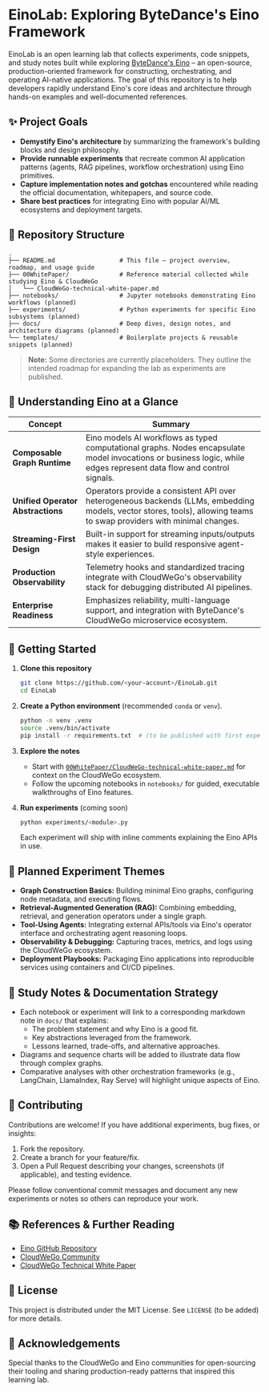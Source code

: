 # EinoLab: Exploring ByteDance's Eino Framework

EinoLab is an open learning lab that collects experiments, code snippets, and study notes built while exploring [ByteDance's Eino](https://github.com/cloudwego/eino) – an open-source, production-oriented framework for constructing, orchestrating, and operating AI-native applications. The goal of this repository is to help developers rapidly understand Eino's core ideas and architecture through hands-on examples and well-documented references.

## ✨ Project Goals
- **Demystify Eino's architecture** by summarizing the framework's building blocks and design philosophy.
- **Provide runnable experiments** that recreate common AI application patterns (agents, RAG pipelines, workflow orchestration) using Eino primitives.
- **Capture implementation notes and gotchas** encountered while reading the official documentation, whitepapers, and source code.
- **Share best practices** for integrating Eino with popular AI/ML ecosystems and deployment targets.

## 📁 Repository Structure

```
.
├── README.md                  # This file – project overview, roadmap, and usage guide
├── 00WhitePaper/              # Reference material collected while studying Eino & CloudWeGo
│   └── CloudWeGo-technical-white-paper.md
├── notebooks/                 # Jupyter notebooks demonstrating Eino workflows (planned)
├── experiments/               # Python experiments for specific Eino subsystems (planned)
├── docs/                      # Deep dives, design notes, and architecture diagrams (planned)
└── templates/                 # Boilerplate projects & reusable snippets (planned)
```

> **Note:** Some directories are currently placeholders. They outline the intended roadmap for expanding the lab as experiments are published.

## 🧠 Understanding Eino at a Glance

| Concept | Summary |
| --- | --- |
| **Composable Graph Runtime** | Eino models AI workflows as typed computational graphs. Nodes encapsulate model invocations or business logic, while edges represent data flow and control signals. |
| **Unified Operator Abstractions** | Operators provide a consistent API over heterogeneous backends (LLMs, embedding models, vector stores, tools), allowing teams to swap providers with minimal changes. |
| **Streaming-First Design** | Built-in support for streaming inputs/outputs makes it easier to build responsive agent-style experiences. |
| **Production Observability** | Telemetry hooks and standardized tracing integrate with CloudWeGo's observability stack for debugging distributed AI pipelines. |
| **Enterprise Readiness** | Emphasizes reliability, multi-language support, and integration with ByteDance's CloudWeGo microservice ecosystem.

## 🚀 Getting Started

1. **Clone this repository**
   ```bash
   git clone https://github.com/<your-account>/EinoLab.git
   cd EinoLab
   ```

2. **Create a Python environment** (recommended `conda` or `venv`).
   ```bash
   python -m venv .venv
   source .venv/bin/activate
   pip install -r requirements.txt  # (to be published with first experiments)
   ```

3. **Explore the notes**
   - Start with [`00WhitePaper/CloudWeGo-technical-white-paper.md`](00WhitePaper/CloudWeGo-technical-white-paper.md) for context on the CloudWeGo ecosystem.
   - Follow the upcoming notebooks in `notebooks/` for guided, executable walkthroughs of Eino features.

4. **Run experiments** (coming soon)
   ```bash
   python experiments/<module>.py
   ```
   Each experiment will ship with inline comments explaining the Eino APIs in use.

## 🧪 Planned Experiment Themes

- **Graph Construction Basics:** Building minimal Eino graphs, configuring node metadata, and executing flows.
- **Retrieval-Augmented Generation (RAG):** Combining embedding, retrieval, and generation operators under a single graph.
- **Tool-Using Agents:** Integrating external APIs/tools via Eino's operator interface and orchestrating agent reasoning loops.
- **Observability & Debugging:** Capturing traces, metrics, and logs using the CloudWeGo ecosystem.
- **Deployment Playbooks:** Packaging Eino applications into reproducible services using containers and CI/CD pipelines.

## 📝 Study Notes & Documentation Strategy

- Each notebook or experiment will link to a corresponding markdown note in `docs/` that explains:
  - The problem statement and why Eino is a good fit.
  - Key abstractions leveraged from the framework.
  - Lessons learned, trade-offs, and alternative approaches.
- Diagrams and sequence charts will be added to illustrate data flow through complex graphs.
- Comparative analyses with other orchestration frameworks (e.g., LangChain, LlamaIndex, Ray Serve) will highlight unique aspects of Eino.

## 🤝 Contributing

Contributions are welcome! If you have additional experiments, bug fixes, or insights:

1. Fork the repository.
2. Create a branch for your feature/fix.
3. Open a Pull Request describing your changes, screenshots (if applicable), and testing evidence.

Please follow conventional commit messages and document any new experiments or notes so others can reproduce your work.

## 📚 References & Further Reading

- [Eino GitHub Repository](https://github.com/cloudwego/eino)
- [CloudWeGo Community](https://www.cloudwego.io/)
- [CloudWeGo Technical White Paper](00WhitePaper/CloudWeGo-technical-white-paper.md)

## 📄 License

This project is distributed under the MIT License. See `LICENSE` (to be added) for more details.

## 🙌 Acknowledgements

Special thanks to the CloudWeGo and Eino communities for open-sourcing their tooling and sharing production-ready patterns that inspired this learning lab.
